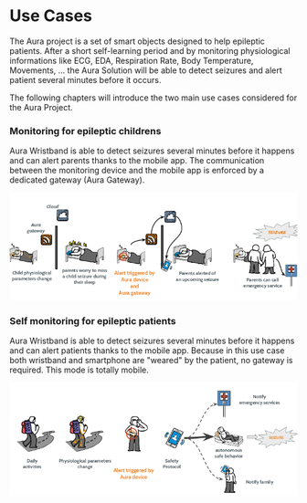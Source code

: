 # Use Cases

The Aura project is a set of smart objects designed to help epileptic patients. After a short self-learning period and by monitoring physiological informations like ECG, EDA, Respiration Rate, Body Temperature, Movements, ... the Aura Solution will be able to detect seizures and alert patient several minutes before it occurs.

The following chapters will introduce the two main use cases considered for the Aura Project.

### **Monitoring for epileptic childrens**

Aura Wristband is able to detect seizures several minutes before it happens and can alert parents thanks to the mobile app. The communication between the monitoring device and the mobile app is enforced by a dedicated gateway \(Aura Gateway\).

![](/assets/useCase2Home.png)

### **Self monitoring for epileptic patients**

Aura Wristband is able to detect seizures several minutes before it happens and can alert patients thanks to the mobile app. Because in this use case both wristband and smartphone are "weared" by the patient, no gateway is required. This mode is totally mobile.

![](/assets/useCaseNomadMode.png)

